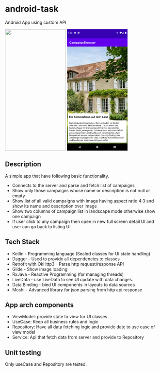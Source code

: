 # android-task

Android App using custom API

<img src="https://github.com/aliadnanciit/campaign/blob/main/screenshots/campaign_listing_screenshot.png" width="200" height="400">
<img src="https://github.com/aliadnanciit/campaign/blob/main/screenshots/campaign_detail_screenshot.png" width="200" height="400">

## Description

A simple app that have following basic functionality.
-  Connects to the server and parse and fetch list of campaigns
-  Show only those campaigns whose name or description is not null or empty
-  Show list of all valid campaigns with image having aspect ratio 4:3 and show its name and description over image
-  Show two columns of campaign list in landscape mode otherwise show one campaign
-  If user click to any campaign then open in new full screen detail UI and user can go back to listing UI


## Tech Stack
- Kotlin - Programming language (Sealed classes for UI state handling)
- Dagger - Used to provide all dependencies to classes
- Retrofit with OkHttp3 - Parse http request/response API
- Glide - Show image loading
- RxJava - Reactive Programming (for managing threads)
- LiveData - use LiveData to see UI update with data changes.
- Data Binding - bind UI components in layouts to data sources
- Moshi - Advanced library for json parsing from http api response

## App arch components
- ViewModel: provide state to view for UI classes
- UseCase: Keep all business rules and logic
- Repository: Have all data fetching logic and provide date to use case of view model
- Service: Api that fetch data from server and provide to Repository

## Unit testing

Only useCase and Repository are tested.